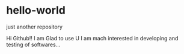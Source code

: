 # hello-world
just another repository

Hi Github!!
 I am Glad to use U
 I am mach interested in developing and testing of softwares...
 
